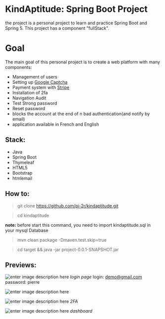 # KindAptitude: Spring Boot Project

the project is a personal project to learn and practice Spring Boot and Spring 5.
This project has a component "fullStack".

# Goal
The main goal of this personal project is to create a web platform with many components:

 - Management of users
 - Setting up [Google Captcha](https://www.google.com/recaptcha/intro/invisible.html)
 - Payment system with [Stripe](https://stripe.com/fr)
 - Installation of 2fa
 - Navigation Audit
 - Test Strong password
 - Reset password
 - blocks the account at the end of n bad authentication(and notify by email)
 - application available in French and English

##  Stack:
 - Java
 - Spring Boot
 - Thymeleaf
 - HTML5
 - Bootstrap
 - htmlemail


##  How to:

> git clone https://github.com/pi-2r/kindaptitude.git

> cd kindaptitude


**note:** before start this command, you need to import kindaptitude.sql in your mysql Database
> mvn clean package -Dmaven.test.skip=true

> cd target && java -jar project-0.0.1-SNAPSHOT.jar


##  Previews:

![enter image description here](http://image.ibb.co/czMTKx/auth.png)
																				*login page*
																				login: demo@gmail.com
																				password: pierre

![enter image description here](https://image.ibb.co/mSLkXH/2fa2.png)

![enter image description here](http://image.ibb.co/jO7PsH/2fa.png)
	*2FA*

![enter image description here](https://image.ibb.co/kxNXCH/dashboard.png)
	*dashboard*
